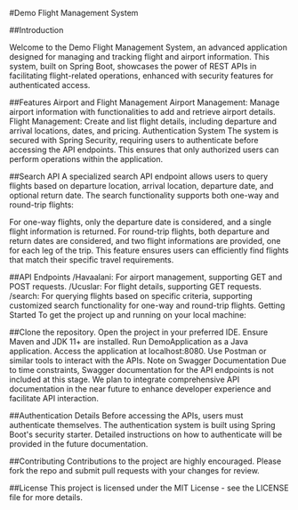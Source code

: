 #Demo Flight Management System

##Introduction

Welcome to the Demo Flight Management System, an advanced application designed for managing and tracking flight and airport information. This system, built on Spring Boot, showcases the power of REST APIs in facilitating flight-related operations, enhanced with security features for authenticated access.

##Features
Airport and Flight Management
Airport Management: Manage airport information with functionalities to add and retrieve airport details.
Flight Management: Create and list flight details, including departure and arrival locations, dates, and pricing.
Authentication System
The system is secured with Spring Security, requiring users to authenticate before accessing the API endpoints. This ensures that only authorized users can perform operations within the application.

##Search API
A specialized search API endpoint allows users to query flights based on departure location, arrival location, departure date, and optional return date. The search functionality supports both one-way and round-trip flights:

For one-way flights, only the departure date is considered, and a single flight information is returned.
For round-trip flights, both departure and return dates are considered, and two flight informations are provided, one for each leg of the trip.
This feature ensures users can efficiently find flights that match their specific travel requirements.

##API Endpoints
/Havaalani: For airport management, supporting GET and POST requests.
/Ucuslar: For flight details, supporting GET requests.
/search: For querying flights based on specific criteria, supporting customized search functionality for one-way and round-trip flights.
Getting Started
To get the project up and running on your local machine:

##Clone the repository.
Open the project in your preferred IDE.
Ensure Maven and JDK 11+ are installed.
Run DemoApplication as a Java application.
Access the application at localhost:8080. Use Postman or similar tools to interact with the APIs.
Note on Swagger Documentation
Due to time constraints, Swagger documentation for the API endpoints is not included at this stage. We plan to integrate comprehensive API documentation in the near future to enhance developer experience and facilitate API interaction.

##Authentication Details
Before accessing the APIs, users must authenticate themselves. The authentication system is built using Spring Boot's security starter. Detailed instructions on how to authenticate will be provided in the future documentation.

##Contributing
Contributions to the project are highly encouraged. Please fork the repo and submit pull requests with your changes for review.

##License
This project is licensed under the MIT License - see the LICENSE file for more details.
